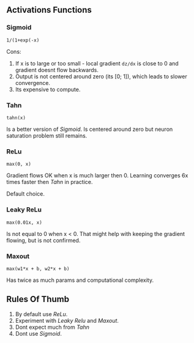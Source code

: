 ## Activations Functions

### Sigmoid

`1/(1+exp(-x)`

Cons:

1. If x is to large or too small - local gradient `dz/dx` is close to 0 and gradient doesnt flow backwards.
2. Output is not centered around zero (its [0; 1]), which leads to slower convergence.
2. Its expensive to compute.


### Tahn

`tahn(x)`

Is a better version of *Sigmoid*.
Is centered around zero but neuron saturation problem still remains.

### ReLu

`max(0, x)`

Gradient flows OK when x is much larger then 0. 
Learning converges 6x times faster then *Tahn* in practice.

Default choice.


### Leaky ReLu

`max(0.01x, x)`

Is not equal to  0 when x < 0. That might help with keeping the gradient flowing, but is not confirmed.


### Maxout

`max(w1*x + b, w2*x + b)`

Has twice as much params and computational complexity.

## Rules Of Thumb 

1. By default use *ReLu*.
2. Experiment with *Leaky Relu* and *Maxout*.
3. Dont expect much from *Tahn*
4. Dont use *Sigmoid*.